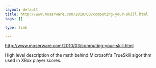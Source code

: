 ```yaml
--- 
layout: default
title: http://www.moserware.com/2010/03/computing-your-skill.html
tags: []

type: link

---
```

<a href="http://www.moserware.com/2010/03/computing-your-skill.html">http://www.moserware.com/2010/03/computing-your-skill.html</a>

High level description of the math behind Microsoft's TrueSkill algorithm used in XBox player scores.
